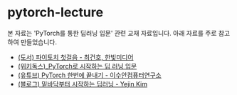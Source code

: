 # pytorch-lecture
본 자료는 'PyTorch를 통한 딥러닝 입문' 관련 교재 자료입니다.
아래 자료를 주로 참고하여 만들었습니다.

- [(도서) 파이토치 첫걸음 - 최건호, 한빛미디어](https://m.hanbit.co.kr/store/books/book_view.html?p_code=B7818450418)
- [(위키독스)_PyTorch로 시작하는 딥 러닝 입문](https://wikidocs.net/book/2788)
- [(유튜브) PyTorch 한번에 끝내기 - 이수안컴퓨터연구소](https://youtube.com/playlist?list=PL7ZVZgsnLwEEIC4-KQIchiPda_EjxX61r&si=poRebuwlpuJXRI8E)
- [(블로그) 밑바닥부터 시작하는 딥러닝 - Yejin Kim](https://velog.io/@kyj93790/series/%EB%B0%91%EB%B0%94%EB%8B%A5%EB%B6%80%ED%84%B0-%EC%8B%9C%EC%9E%91%ED%95%98%EB%8A%94-%EB%94%A5%EB%9F%AC%EB%8B%9D)
  
